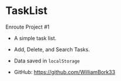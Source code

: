 # TaskList

Enroute Project #1

- A simple task list.

- Add, Delete, and Search Tasks.

- Data saved in `localStorage`

* GitHub: https://github.com/WilliamBork33
